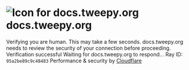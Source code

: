 # ![Icon for docs.tweepy.org](https://docs.tweepy.org/favicon.ico)docs.tweepy.org
Verifying you are human. This may take a few seconds.
docs.tweepy.org needs to review the security of your connection before proceeding.
Verification successful
Waiting for docs.tweepy.org to respond...
Ray ID: `95a2be89c9c48483`
Performance & security by [Cloudflare](https://www.cloudflare.com?utm_source=challenge&utm_campaign=m)
